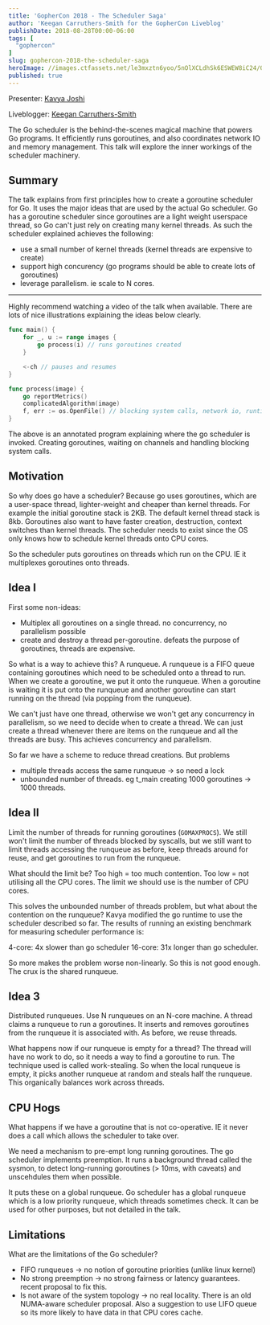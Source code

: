 ```yaml
---
title: 'GopherCon 2018 - The Scheduler Saga'
author: 'Keegan Carruthers-Smith for the GopherCon Liveblog'
publishDate: 2018-08-28T00:00-06:00
tags: [
  "gophercon"
]
slug: gophercon-2018-the-scheduler-saga
heroImage: //images.ctfassets.net/le3mxztn6yoo/5nOlXCLdhSk6ESWEW8iC24/01978fdff3206c78ad8bee4c0cdfee87/mechanic-tire.jpg
published: true
---
```


Presenter: [Kavya Joshi](https://www.gophercon.com/agenda/speakers/279051)

Liveblogger: [Keegan Carruthers-Smith](https://github.com/keegancsmith)

The Go scheduler is the behind-the-scenes magical machine that powers Go programs. It efficiently runs goroutines, and also coordinates network IO and memory management. This talk will explore the inner workings of the scheduler machinery.

## Summary

The talk explains from first principles how to create a goroutine scheduler for Go. It uses the major ideas that are used by the actual Go scheduler. Go has a goroutine scheduler since goroutines are a light weight userspace thread, so Go can't just rely on creating many kernel threads. As such the scheduler explained achieves the following:

- use a small number of kernel threads (kernel threads are expensive to create)
- support high concurency (go programs should be able to create lots of goroutines)
- leverage parallelism. ie scale to N cores.

---

Highly recommend watching a video of the talk when available. There are lots of nice illustrations explaining the ideas below clearly.

```go
func main() {
	for _, u := range images {
		go process(i) // runs goroutines created
	}

	<-ch // pauses and resumes
}

func process(image) {
	go reportMetrics()
	complicatedAlgorithm(image)
	f, err := os.OpenFile() // blocking system calls, network io, runtime tasks garbage collection.
}
```

The above is an annotated program explaining where the go scheduler is invoked. Creating goroutines, waiting on channels and handling blocking system calls.

## Motivation

So why does go have a scheduler? Because go uses goroutines, which are a user-space thread, lighter-weight and cheaper than kernel threads. For example the initial goroutine stack is 2KB. The default kernel thread stack is 8kb. Goroutines also want to have faster creation, destruction, context switches than kernel threads. The scheduler needs to exist since the OS only knows how to schedule kernel threads onto CPU cores.

So the scheduler puts goroutines on threads which run on the CPU. IE it multiplexes goroutines onto threads.

## Idea I

First some non-ideas:
- Multiplex all goroutines on a single thread. no concurrency, no parallelism possible
- create and destroy a thread per-goroutine. defeats the purpose of goroutines, threads are expensive.

So what is a way to achieve this? A runqueue. A runqueue is a FIFO queue containing goroutines which need to be scheduled onto a thread to run. When we create a goroutine, we put it onto the runqueue. When a goroutine is waiting it is put onto the runqueue and another goroutine can start running on the thread (via popping from the runqueue).

We can't just have one thread, otherwise we won't get any concurrency in parallelism, so we need to decide when to create a thread. We can just create a thread whenever there are items on the runqueue and all the threads are busy. This achieves concurrency and parallelism.

So far we have a scheme to reduce thread creations. But problems
- multiple threads access the same runqueue -> so need a lock
- unbounded number of threads. eg t_main creating 1000 goroutines -> 1000 threads.

## Idea II

Limit the number of threads for running goroutines (`GOMAXPROCS`). We still won't limit the number of threads blocked by syscalls, but we still want to limit threads accessing the runqueue as before, keep threads around for reuse, and get goroutines to run from the runqueue.

What should the limit be? Too high = too much contention. Too low = not utilising all the CPU cores. The limit we should use is the number of CPU cores.

This solves the unbounded number of threads problem, but what about the contention on the runqueue? Kavya modified the go runtime to use the scheduler described so far. The results of running an existing benchmark for measuring scheduler performance is:

4-core: 4x slower than go scheduler
16-core: 31x longer than go scheduler.

So more makes the problem worse non-linearly. So this is not good enough. The crux is the shared runqueue.

## Idea 3

Distributed runqueues. Use N runqueues on an N-core machine. A thread claims a runqueue to run a goroutines. It inserts and removes goroutines from the runqueue it is associated with. As before, we reuse threads.

What happens now if our runqueue is empty for a thread? The thread will have no work to do, so it needs a way to find a goroutine to run. The technique used is called work-stealing. So when the local runqueue is empty, it picks another runqueue at random and steals half the runqueue. This organically balances work across threads.

## CPU Hogs

What happens if we have a goroutine that is not co-operative. IE it never does a call which allows the scheduler to take over.

We need a mechanism to pre-empt long running goroutines. The go scheduler implements preemption.  It runs a background thread called the sysmon, to detect long-running goroutines (> 10ms, with caveats) and unscehdules them when possible.

It puts these on a global runqueue. Go scheduler has a global runqueue which is a low priority runqueue, which threads sometimes check. It can be used for other purposes, but not detailed in the talk.

## Limitations

What are the limitations of the Go scheduler?

- FIFO runqueues -> no notion of goroutine priorities (unlike linux kernel)
- No strong preemption -> no strong fairness or latency guarantees. recent proposal to fix this.
- Is not aware of the system topology -> no real locality. There is an old NUMA-aware scheduler proposal. Also a suggestion to use LIFO queue so its more likely to have data in that CPU cores cache.
